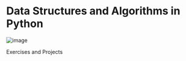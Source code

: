 # Data Structures and Algorithms in Python

![image](https://user-images.githubusercontent.com/75048742/214985998-db17265d-5779-411e-9dc1-4dcd6525f314.jpg)

Exercises and Projects
